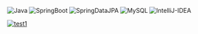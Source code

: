 <p>
  <img alt="Java" src ="https://img.shields.io/badge/Java-000000.svg?&style=for-the-badge"/>
  <img alt="SpringBoot" src ="https://img.shields.io/badge/springboot-6DB33F.svg?&style=for-the-badge&logo=springboot&logoColor=white"/>
<img alt="SpringDataJPA" src ="https://img.shields.io/badge/Spring Data JPA-6DB33F.svg?&style=for-the-badge&logo=hibernate&logoColor=white"/>
<img alt="MySQL" src ="https://img.shields.io/badge/mysql-4479A1.svg?&style=for-the-badge&logo=mysql&logoColor=white"/>
<img alt="IntelliJ-IDEA" src ="https://img.shields.io/badge/intellijidea-000000.svg?&style=for-the-badge&logo=intellijidea&logoColor=white"/>
</p>

[![test1](https://github-readme-stats.vercel.app/api/pin/?username=onePackPerDay&repo=github-readme-stats)](https://github.com/anuraghazra/github-readme-stats)
